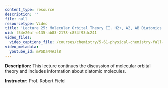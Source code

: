 ```yaml
---
content_type: resource
description: ''
file: null
resourcetype: Video
title: 'Lecture 25: Molecular Orbital Theory II. H2+, A2, AB Diatomics'
uid: f54e20af-e135-ab83-2178-c854f93dc241
video_files:
  video_captions_file: /courses/chemistry/5-61-physical-chemistry-fall-2017/lecture-videos/molecular-orbital-theory-ii.-h2-a2-ab-diatomics/mPSDaN4AJl8.vtt
video_metadata:
  youtube_id: mPSDaN4AJl8
---
```


**Description:** This lecture continues the discussion of molecular orbital theory and includes information about diatomic molecules.

**Instructor:** Prof. Robert Field